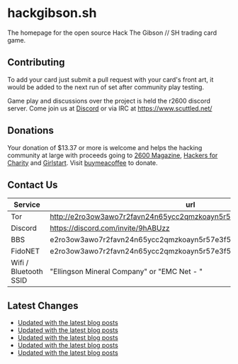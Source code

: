 # hackgibson.sh
The homepage for the open source Hack The Gibson // SH trading card game.


## Contributing

To add your card just submit a pull request with your card's front art, it would be added to the next run of set after community play testing.

Game play and discussions over the project is held the r2600 discord server. Come join us at [Discord](https://discord.com/invite/9hABUzz) or via IRC at https://www.scuttled.net/


## Donations

Your donation of $13.37 or more is welcome and helps the hacking community at large with proceeds going to [2600 Magazine](https://2600.com/), [Hackers for Charity](https://hackersforcharity.org) and [Girlstart](https://girlstart.org).  Visit [buymeacoffee](https://www.buymeacoffee.com/hackgibson.sh) to donate.


## Contact Us

Service | url
-|-
Tor | http://e2ro3ow3awo7r2favn24n65ycc2qmzkoayn5r57e3f56nvjwdcgg32ad.onion
Discord | https://discord.com/invite/9hABUzz
BBS | e2ro3ow3awo7r2favn24n65ycc2qmzkoayn5r57e3f56nvjwdcgg32ad.onion:23
FidoNET | e2ro3ow3awo7r2favn24n65ycc2qmzkoayn5r57e3f56nvjwdcgg32ad.onion:24554
Wifi / Bluetooth SSID | "Ellingson Mineral Company" or "EMC Net - <fidonet address>"

## Latest Changes
<!-- BLOG-POST-LIST:START -->
- [Updated with the latest blog posts](https://github.com/DFW2600/hackgibson.sh/commit/18d691db53a0a66579bcee9dbfddc6dafce4a868)
- [Updated with the latest blog posts](https://github.com/DFW2600/hackgibson.sh/commit/8a9368f741158975856a6080560101dbf45da04f)
- [Updated with the latest blog posts](https://github.com/DFW2600/hackgibson.sh/commit/39b698a8fe9d5f16e63f904bffc78a87e9b3f8ff)
- [Updated with the latest blog posts](https://github.com/DFW2600/hackgibson.sh/commit/53e6f959630b125b8cb1f80caf89c553231f33c7)
- [Updated with the latest blog posts](https://github.com/DFW2600/hackgibson.sh/commit/4a76601d0406f642f5cfd668994cd9aa066af4cd)
<!-- BLOG-POST-LIST:END -->
